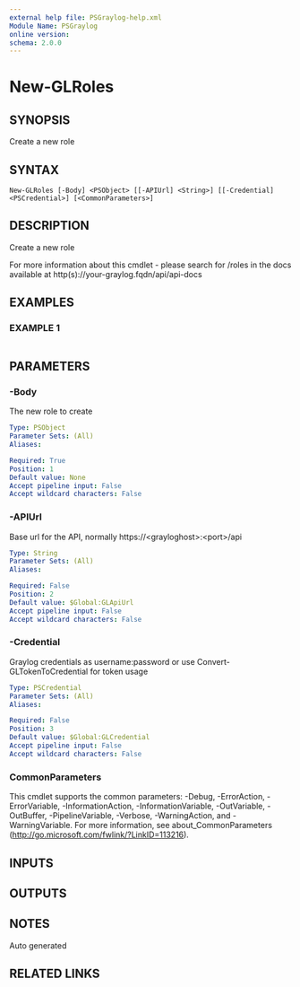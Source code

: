 ```yaml
---
external help file: PSGraylog-help.xml
Module Name: PSGraylog
online version:
schema: 2.0.0
---
```


# New-GLRoles

## SYNOPSIS
Create a new role

## SYNTAX

```
New-GLRoles [-Body] <PSObject> [[-APIUrl] <String>] [[-Credential] <PSCredential>] [<CommonParameters>]
```

## DESCRIPTION
Create a new role


For more information about this cmdlet - please search for /roles in the docs available at http(s)://your-graylog.fqdn/api/api-docs

## EXAMPLES

### EXAMPLE 1
```

```

## PARAMETERS

### -Body
The new role to create

```yaml
Type: PSObject
Parameter Sets: (All)
Aliases:

Required: True
Position: 1
Default value: None
Accept pipeline input: False
Accept wildcard characters: False
```

### -APIUrl
Base url for the API, normally https://\<grayloghost\>:\<port\>/api

```yaml
Type: String
Parameter Sets: (All)
Aliases:

Required: False
Position: 2
Default value: $Global:GLApiUrl
Accept pipeline input: False
Accept wildcard characters: False
```

### -Credential
Graylog credentials as username:password or use Convert-GLTokenToCredential for token usage

```yaml
Type: PSCredential
Parameter Sets: (All)
Aliases:

Required: False
Position: 3
Default value: $Global:GLCredential
Accept pipeline input: False
Accept wildcard characters: False
```

### CommonParameters
This cmdlet supports the common parameters: -Debug, -ErrorAction, -ErrorVariable, -InformationAction, -InformationVariable, -OutVariable, -OutBuffer, -PipelineVariable, -Verbose, -WarningAction, and -WarningVariable.
For more information, see about_CommonParameters (http://go.microsoft.com/fwlink/?LinkID=113216).

## INPUTS

## OUTPUTS

## NOTES
Auto generated

## RELATED LINKS
